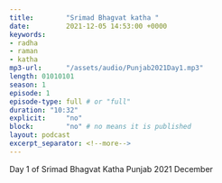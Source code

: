 ```yaml
---
title:        "Srimad Bhagvat katha "
date:         2021-12-05 14:53:00 +0000
keywords:
- radha
- raman
- katha
mp3-url:      "/assets/audio/Punjab2021Day1.mp3"
length: 01010101
season: 1
episode: 1
episode-type: full # or "full"
duration: "10:32" 
explicit:     "no"
block:        "no" # no means it is published
layout: podcast
excerpt_separator: <!--more-->
---
```

Day 1 of Srimad Bhagvat Katha Punjab 2021 December
<!--more-->
